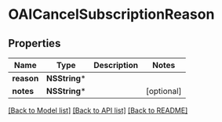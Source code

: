 # OAICancelSubscriptionReason

## Properties
Name | Type | Description | Notes
------------ | ------------- | ------------- | -------------
**reason** | **NSString*** |  | 
**notes** | **NSString*** |  | [optional] 

[[Back to Model list]](../README.md#documentation-for-models) [[Back to API list]](../README.md#documentation-for-api-endpoints) [[Back to README]](../README.md)


